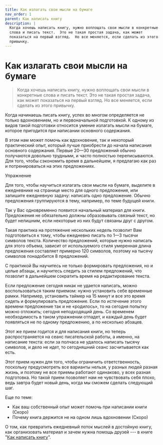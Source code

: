 ```yaml
---
title: Как излагать свои мысли на бумаге
nav_order: 1
parent: Как написать книгу
description: |
  Когда хочешь написать книгу, нужно воплощать свои мысли в конкретные
  слова и писать текст.  Это не такая простая задача, как может
  показаться на первый взгляд.  Но все меняется, если сделать из этого
  привычку.
---
```


# Как излагать свои мысли на бумаге

> Когда хочешь написать книгу, нужно воплощать свои мысли в конкретные
> слова и писать текст.  Это не такая простая задача, как может
> показаться на первый взгляд.  Но все меняется, если сделать из этого
> привычку.


Когда начинаешь писать книгу, успех во многом определяется не только
вдохновением, но и первоначальной подготовкой. К одному из видов такой
подготовки относится умение излагать мысли на бумаге, которое
пригодится при написании основного содержания.

В этом нам может помочь как вдохновение, так и некоторый практический
опыт, который лучше приобрести до начала написания основного
содержания. Первые 20—30 предложений обычно получаются довольно
трудными, и часто полностью переписываются. Для того, чтобы сэкономить
время в дальнейшем, я предлагаю как раз и потренироваться на этих
предложениях.

Упражнение

Для того, чтобы научиться излагать свои мысли на бумаге, выделите
в ежедневнике на странице место для одного предложения, или запишите
ежедневную задачу: написать одно предложение. Обычно предложения
группируются в тему, например, по теме будущей книги.

Так у Вас одновременно появится начальный материал для
книги. Предложения не обязательно должны образовывать связный текст,
но будет нелишним, если некоторые из них будут связаны друг с другом.

Такая практика на протяжение нескольких недель позволит Вам
подготовиться к тому, чтобы ежедневно писать по 1—3 тысячи символов
текста. Количество предложений, которые нужно написать для этого
объема, зависит от используемого стиля умеренная длина предложения
составляет примерно 120 символов, поэтому на тысячу символов
понадобится 8 предложений.

С практикой Вы научитесь не только формировать предложения, но и целые
абзацы, и научитесь следить за стилем предложений, что позволит в
дальнейшем сократить время на редактирование текста.

Если предложение сегодня никак не удается написать, можно
воспользоваться таким приемом: нужно установить себе временные
рамки. Например, установить таймер на 15 минут и все это время сидеть
и формулировать предложение. Если по истечение этого времени
предложение так и не «родилось», то на сегодня попытку можно отложить;
сегодня неподходящий день. Со временем необходимость в таком
упражнении отпадет, и каждый день будет появляться не по одному
предложению, а по несколько абзацев.

Этот же прием годится и для написания книги, но теперь
распространяется на сеанс писательской работы, а именно, на написание
текста: если за полчаса не удалось написать тысячу символов, и дело не
идет, то сегодняшний сеанс засчитывается как есть.

Этот прием нужен для того, чтобы ограничить ответственность, поскольку
предусмотреть все варианты нельзя, у разных людей разная жизнь, и
поэтому не все приемы работают одинаково, у всех разная подготовка. Но
такой прием позволяет нам не чувствовать себя плохо, ведь завтра будет
новый день, когда мы сможем сделать следующий шаг.

Еще по теме:
- Как ваш собственный опыт может помочь при написании книги (Скоро)
- Почему книга держится не на одном лишь вдохновении (Скоро)

О том, как превратить ежедневный поток мыслей в достойную книгу, как
организовать материал и зачем нужна помощь друзей --- в книге "[Как
написать
книгу](https://www.litres.ru/konstantin-morenko/kak-napisat-knigu/)".

